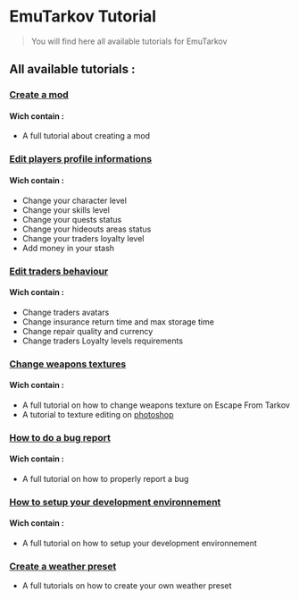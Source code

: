 # EmuTarkov Tutorial

> You will find here all available tutorials for EmuTarkov

## All available tutorials :

### [Create a mod](tutorials/create_a_mod.md)
#### Wich contain :
* A full tutorial about creating a mod

### [Edit players profile informations](tutorials/edit_the_player_profile.md)
#### Wich contain :
* Change your character level
* Change your skills level
* Change your quests status
* Change your hideouts areas status
* Change your traders loyalty level
* Add money in your stash

### [Edit traders behaviour](tutorials/edit_traders_values.md)
#### Wich contain :
* Change traders avatars
* Change insurance return time and max storage time
* Change repair quality and currency
* Change traders Loyalty levels requirements

### [Change weapons textures](tutorials/edit_weapons_texture.md)
#### Wich contain :
* A full tutorial on how to change weapons texture on Escape From Tarkov
* A tutorial to texture editing on [photoshop](tutorials/photoshop_texture_editing.md)

### [How to do a bug report](tutorials/bug-report.md)
#### Wich contain :
* A full tutorial on how to properly report a bug

### [How to setup your development environnement](tutorials/development-environment-setup.md)
#### Wich contain :
* A full tutorial on how to setup your development environnement

### [Create a weather preset](tutorials/create_weather.md)
* A full tutorials on how to create your own weather preset